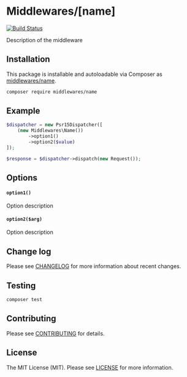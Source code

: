 # Middlewares/[name]

[![Build Status](https://travis-ci.org/middlewares/name.svg)](https://travis-ci.org/middlewares/name)

Description of the middleware

## Installation

This package is installable and autoloadable via Composer as [middlewares/name](https://packagist.org/packages/middlewares/name).

```sh
composer require middlewares/name
```

## Example

```php
$dispatcher = new Psr15Dispatcher([
	(new Middlewares\Name())
		->option1()
		->option2($value)
]);

$response = $dispatcher->dispatch(new Request());
```

## Options

#### `option1()`

Option description

#### `option2($arg)`

Option description

## Change log

Please see [CHANGELOG](https://github.com/middlewares/boilerplate/blob/master/CHANGELOG.md) for more information about recent changes.

## Testing

```sh
composer test
```

## Contributing

Please see [CONTRIBUTING](https://github.com/middlewares/boilerplate/blob/master/CONTRIBUTING.md) for details.

## License

The MIT License (MIT). Please see [LICENSE](https://github.com/middlewares/boilerplate/blob/master/LICENSE) for more information.
